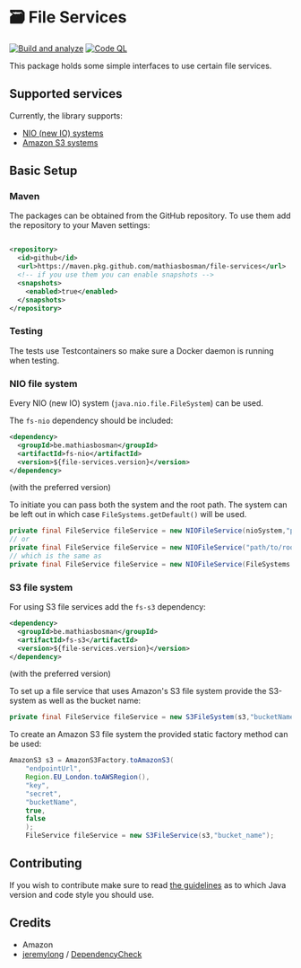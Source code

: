 # 🗃️ File Services

[![Build and analyze](https://github.com/mathiasbosman/file-services/actions/workflows/build.yml/badge.svg)](https://github.com/mathiasbosman/file-services/actions/workflows/build.yml)
[![Code QL](https://github.com/mathiasbosman/file-services/actions/workflows/codeQL.yml/badge.svg)](https://github.com/mathiasbosman/file-services/actions/workflows/codeQL.yml)

This package holds some simple interfaces to use certain file services.

## Supported services

Currently, the library supports:

- [NIO (new IO) systems](#NIO-file-system)
- [Amazon S3 systems](#S3-file-system)

## Basic Setup

### Maven

The packages can be obtained from the GitHub repository. To use them add the repository to your
Maven settings:

```xml

<repository>
  <id>github</id>
  <url>https://maven.pkg.github.com/mathiasbosman/file-services</url>
  <!-- if you use them you can enable snapshots -->
  <snapshots>
    <enabled>true</enabled>
  </snapshots>
</repository>
```

### Testing

The tests use Testcontainers so make sure a Docker daemon is running when testing.

### NIO file system

Every NIO (new IO) system (`java.nio.file.FileSystem`) can be used.

The `fs-nio` dependency should be included:

```xml
<dependency>
  <groupId>be.mathiasbosman</groupId>
  <artifactId>fs-nio</artifactId>
  <version>${file-services.version}</version>
</dependency>
```

(with the preferred version)

To initiate you can pass both the system and the root path. The system can be left out in which
case `FileSystems.getDefault()` will be used.

```java
private final FileService fileService = new NIOFileService(nioSystem,"path/to/root");
// or
private final FileService fileService = new NIOFileService("path/to/root");
// which is the same as
private final FileService fileService = new NIOFileService(FileSystems.getDefault(),"path/to/root");
```

### S3 file system

For using S3 file services add the `fs-s3` dependency:

```xml
<dependency>
  <groupId>be.mathiasbosman</groupId>
  <artifactId>fs-s3</artifactId>
  <version>${file-services.version}</version>
</dependency>
```

(with the preferred version)

To set up a file service that uses Amazon's S3 file system provide the S3-system as well as the
bucket name:

```java
private final FileService fileService = new S3FileSystem(s3,"bucketName");
```

To create an Amazon S3 file system the provided static factory method can be used:

```java
AmazonS3 s3 = AmazonS3Factory.toAmazonS3(
    "endpointUrl",
    Region.EU_London.toAWSRegion(),
    "key",
    "secret",
    "bucketName",
    true,
    false
    );
    FileService fileService = new S3FileService(s3,"bucket_name");
```

## Contributing

If you wish to contribute make sure to read [the guidelines](CONTRIBUTING.md) as to which Java
version and code style you should use.

## Credits

* Amazon
* [jeremylong](https://github.com/jeremylong)
  / [DependencyCheck](https://github.com/jeremylong/DependencyCheck)